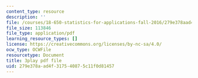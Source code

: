 ```yaml
---
content_type: resource
description: ''
file: /courses/18-650-statistics-for-applications-fall-2016/279e378aad4f317540875c11f0d81457_a66tfLdr6oY.pdf
file_size: 113846
file_type: application/pdf
learning_resource_types: []
license: https://creativecommons.org/licenses/by-nc-sa/4.0/
ocw_type: OCWFile
resourcetype: Document
title: 3play pdf file
uid: 279e378a-ad4f-3175-4087-5c11f0d81457
---
```

